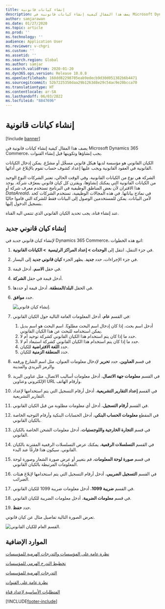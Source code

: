 ```yaml
---
title: إنشاء كيانات قانونية
description: يصف هذا المقال كيفية إنشاء كيانات قانونية في Microsoft Dynamics 365 Commerce، يجب إنشاؤها وتكوينها قبل إنشاء القنوات.
author: samjarawan
ms.date: 01/27/2020
ms.topic: article
ms.prod: ''
ms.technology: ''
audience: Application User
ms.reviewer: v-chgri
ms.custom: ''
ms.assetid: ''
ms.search.region: Global
ms.author: samjar
ms.search.validFrom: 2020-01-20
ms.dyn365.ops.version: Release 10.0.8
ms.openlocfilehash: 160dd82298705eab9edecb9d30d051382b6b4471
ms.sourcegitcommit: 52b7225350daa29b1263d8e29c54ac9e20bcca70
ms.translationtype: HT
ms.contentlocale: ar-SA
ms.lasthandoff: 06/03/2022
ms.locfileid: "8847696"
---
```

# <a name="create-legal-entities"></a>إنشاء كيانات قانونية

[!include [banner](includes/banner.md)]

يصف هذا المقال كيفية إنشاء كيانات قانونية في Microsoft Dynamics 365 Commerce، يجب إنشاؤها وتكوينها قبل إنشاء القنوات.

الكيان القانوني هو مؤسسة لديها هيكل قانوني مسجَّل أو مشرَّع. يمكن إدخال الكيانات القانونية في العقود القانونية ويجب عليها إعداد كشوف حساب تقوم بالإبلاغ عن أدائها.

الشركة هي نوع من الكيانات القانونية. وفي الوقت الحالي، تعتبر الشركات النوع الوحيد من الكيانات القانونية التي يمكنك إنشاؤها، ويقترن كل كيان قانوني بمعرّف شركة. يوجد هذا الاقتران لأن بعض المناطق الوظيفية في البرنامج تستخدم معرف شركة أو *DataAreaId*، في نماذج بياناتها. في هذه المجالات الوظيفية، تستخدم الشركات كحد لأمن البيانات. يمكن للمستخدمين الوصول إلى البيانات فقط للشركة التي قاموا حاليًا بتسجيل الدخول إليها. 

عند إنشاء قناة، يجب تحديد الكيان القانوني الذي تنتمي اليه القناة.

## <a name="create-a-new-legal-entity"></a>إنشاء كيان قانوني جديد

لإنشاء كيان قانوني جديد في Dynamics 365 Commerce، اتبع هذه الخطوات:

1. في جزء التنقل، انتقل إلى  **الوحدات \> إعداد المراكز الرئيسية ‬ \> الكيانات القانونية**.
1. في جزء الإجراءات، حدد **جديد**. يظهر الجزء **كيان قانوني جديد** إلى اليسار.
1. في حقل **الاسم**، أدخل قيمة.
1. أدخل قيمة في حقل **الشركة**.
1. في الحقل **البلد/المنطقة**، أدخل قيمة أو حددها.
1. حدد **موافق**. 

   ![إنشاء كيان قانوني.](media/legal-entities.png)

1. في القسم **عام**، أدخل المعلومات العامة التالية حول الكيان القانوني: 
   1. أدخل اسم بحث، إذا كان إدخال اسم البحث مطلوبًا. اسم البحث هو اسم بديل يمكن استخدامه للبحث عن هذا الكيان القانوني. 
   1. حدد ما إذا كان يتم استخدام هذا الكيان القانوني كشركة توحيد أم لا.
   1. حدد ما إذا كان يتم استخدام هذا الكيان القانوني كشركة استبعاد أم لا. 
   1. حدد **اللغة الافتراضية** للكيان. 
   1. حدد **المنطقة الزمنية** للكيان.
1. في قسم **العناوين**، حدد **تحرير** لإدخال معلومات العنوان، مثل اسم الشارع ورقمه والرمز البريدي والمدينة.
1. في القسم **معلومات جهة الاتصال**، أدخل معلومات أساليب الاتصال، مثل عناوين البريد الإلكتروني وعناوين URL وأرقام الهاتف.
1. في القسم **إعداد التقارير التشريعية**، أدخل أرقام التسجيل التي يتم استخدامها لإعداد التقارير التشريعية.
1. في القسم **أرقام التسجيل**، أدخل أي معلومات مطلوبة من قبل الكيان القانوني.
1. في المقطع **معلومات الحساب البنكي**، أدخل الحسابات البنكية وأرقام التوجيه الخاصة بالكيان القانوني.
1. في قسم **التجارة الخارجية واللوجستيات**، أدخل معلومات الشحن الخاصة بالكيان القانوني.
1. في القسم **التسلسلات الرقمية**، يمكنك عرض التسلسلات الرقمية المقترنة بالكيان القانوني. سيكون هذا فارغًا عند البدء.
1. في قسم **صورة لوحة المعلومات**، قم بتغيير أو عرض صورة الشعار وصورة لوحة المعلومات المرتبطة بالكيان القانوني.
1. في القسم **التسجيل الضريبي**، أدخل أرقام التسجيل التي يتم استخدامها لإبلاغ هيئات الضرائب.
1. في القسم **ضريبة 1099**، أدخل معلومات ضريبة 1099 للكيان القانوني.
1. في قسم **معلومات الضريبة**، أدخل معلومات الضريبة للكيان القانوني.
1. حدد **حفظ**.

تعرض الصورة التالية تفاصيل مثال عن كيان قانوني.

![القسم العام للكيان القانوني.](media/legal-entities-general.png)
   
## <a name="additional-resources"></a>الموارد الإضافية

[نظرة عامة على المؤسسات والتدرجات الهرمية للمؤسسات](../fin-ops-core/fin-ops/organization-administration/organizations-organizational-hierarchies.md?toc=/dynamics365/commerce/toc.json)

[تخطيط التدرج الهرمي للمؤسسات](../fin-ops-core/fin-ops/organization-administration/plan-organizational-hierarchy.md?toc=/dynamics365/commerce/toc.json)

[التدرجات الهرمية للمؤسسات](channels-org-hierarchies.md)

[نظرة عامة على القنوات](channels-overview.md)

[المتطلبات الأساسية‬ لإعداد قناة](channels-prerequisites.md)


[!INCLUDE[footer-include](../includes/footer-banner.md)]
